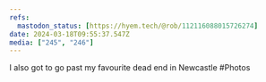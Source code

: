 ```yaml
---
refs:
  mastodon_status: [https://hyem.tech/@rob/112116088015726274]
date: 2024-03-18T09:55:37.547Z
media: ["245", "246"]
---
```


I also got to go past my favourite dead end in Newcastle #Photos
